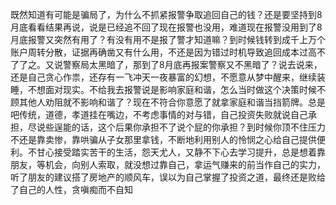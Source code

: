 
既然知道有可能是骗局了，为什么不抓紧报警争取追回自己的钱？还是要坚持到8月底看看结果再说，说是已经追不回了现在报警也没用，难道现在报警没用到了8月底报警又突然有用了？有没有用不是报了警才知道嘛？到时候钱转到成千上万个账户周转分散，证据再确凿又有什么用，不还是因为错过时机导致追回成本过高不了了之。又说警察局太黑暗了，那到了8月底再报案警察又不黑暗了？说去说来，还是自己贪心作祟，还存有一飞冲天一夜暴富的幻想，不愿意从梦中醒来，继续装睡，不想面对现实。不给我去报警说是影响家庭和谐，怎么当时做这个决策时候不顾其他人劝阻就不影响和谐了？现在不符合你意愿了就拿家庭和谐当挡箭牌。总是吧传统，道德，孝道挂在嘴边，不考虑事情的对与错，自己投资失败就说自己承担，尽说些逞能的话，这个后果你承担不了说个屁的你承担？到时候你顶不住压力不还是靠卖惨，靠哄骗从子女那里拿钱，不断地利用别人的怜悯之心给自己提供便利。不甘心接受踏实苦干的生活，怨天尤人，又静不下心去学习提升，总是想着靠朋友，等机会，向别人索取，就没想过靠自己，拿运气赚来的前当作自己的实力，听了朋友的建议搭了房地产的顺风车，误以为自己掌握了投资之道，最终还是败给了自己的人性，贪嗔痴而不自知